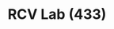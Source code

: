 ---
# Documentation: https://wowchemy.com/docs/managing-content/

title: "RCV Lab (433)"
summary: One of our lab containing about 200 square meters of space.

tags:
  - Lab
weight: 1
---